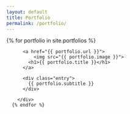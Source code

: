 ```yaml
---
layout: default
title: Portfolio
permalink: /portfolio/
---
```


<div class="container portfolio">
	  {% for portfolio in site.portfolios %}
	    <div class="three columns portfolio-box">

	      <a href="{{ portfolio.url }}">
		      <img src="{{ portfolio.image }}">
	      	<h1>{{ portfolio.title }}</h1>
	      </a>

	      <div class="entry">
	        {{ portfolio.subtitle }}
	      </div>
	      
	    </div>
	  {% endfor %}
</div>




